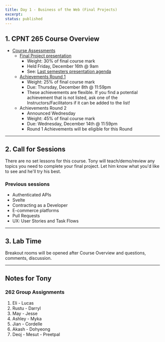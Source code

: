 ```yaml
---
title: Day 1 - Business of the Web (Final Projects)
excerpt: 
status: published
---
```


## 1. CPNT 265 Course Overview
- [Course Assessments](/courses/cpnt-265/assessments)
  - [Final Project presentation](/courses/cpnt-265/assessments/final-project/)
    - Weight: 30% of final course mark
    - Held Friday, December 16th @ 9am
    - See: [Last semesters presentation agenda](https://sait-wbdv.github.io/)
  - [Achievements Round 1](/courses/cpnt-265/assessments/achievements-1)
    - Weight: 25% of final course mark
    - Due: Thursday, December 8th @ 11:59pm
    - These achievements are flexible. If you find a potential achievement that is not listed, ask one of the Instructors/Facilitators if it can be added to the list!
  - Achievements Round 2
    - Announced Wednesday
    - Weight: 45% of final course mark
    - Due: Wednesday, December 14th @ 11:59pm
    - Round 1 Achievements will be eligible for this Round


---

## 2. Call for Sessions
There are no set lessons for this course. Tony will teach/demo/review any topics you need to complete your final project. Let him know what you'd like to see and he'll try his best.

### Previous sessions
- Authenticated APIs
- Svelte
- Contracting as a Developer
- E-commerce platforms
- Pull Requests
- UX: User Stories and Task Flows

---

## 3. Lab Time
Breakout rooms will be opened after Course Overview and questions, comments, discussion.

---

## Notes for Tony
### 262 Group Assignments
1. Eli - Lucas
2. Rustu - Darryl
3. May - Jesse
4. Ashley - Myka
5. Jian - Cordelle
6. Akash - Dohyeong
7. Deoj - Mesut - Preetpal